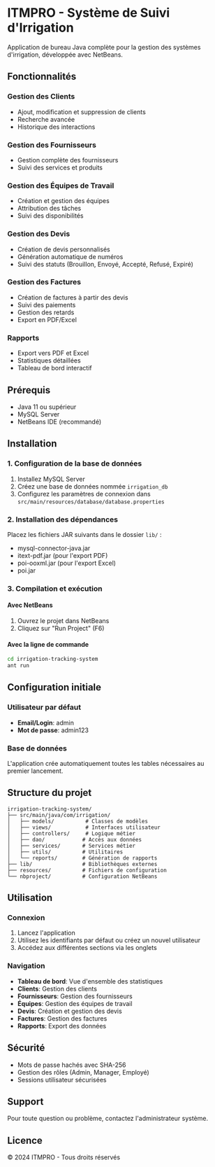 # ITMPRO - Système de Suivi d'Irrigation

Application de bureau Java complète pour la gestion des systèmes d'irrigation, développée avec NetBeans.

## Fonctionnalités

### Gestion des Clients
- Ajout, modification et suppression de clients
- Recherche avancée
- Historique des interactions

### Gestion des Fournisseurs
- Gestion complète des fournisseurs
- Suivi des services et produits

### Gestion des Équipes de Travail
- Création et gestion des équipes
- Attribution des tâches
- Suivi des disponibilités

### Gestion des Devis
- Création de devis personnalisés
- Génération automatique de numéros
- Suivi des statuts (Brouillon, Envoyé, Accepté, Refusé, Expiré)

### Gestion des Factures
- Création de factures à partir des devis
- Suivi des paiements
- Gestion des retards
- Export en PDF/Excel

### Rapports
- Export vers PDF et Excel
- Statistiques détaillées
- Tableau de bord interactif

## Prérequis

- Java 11 ou supérieur
- MySQL Server
- NetBeans IDE (recommandé)

## Installation

### 1. Configuration de la base de données

1. Installez MySQL Server
2. Créez une base de données nommée `irrigation_db`
3. Configurez les paramètres de connexion dans `src/main/resources/database/database.properties`

### 2. Installation des dépendances

Placez les fichiers JAR suivants dans le dossier `lib/` :
- mysql-connector-java.jar
- itext-pdf.jar (pour l'export PDF)
- poi-ooxml.jar (pour l'export Excel)
- poi.jar

### 3. Compilation et exécution

#### Avec NetBeans
1. Ouvrez le projet dans NetBeans
2. Cliquez sur "Run Project" (F6)

#### Avec la ligne de commande
```bash
cd irrigation-tracking-system
ant run
```

## Configuration initiale

### Utilisateur par défaut
- **Email/Login**: admin
- **Mot de passe**: admin123

### Base de données
L'application crée automatiquement toutes les tables nécessaires au premier lancement.

## Structure du projet

```
irrigation-tracking-system/
├── src/main/java/com/irrigation/
│   ├── models/          # Classes de modèles
│   ├── views/           # Interfaces utilisateur
│   ├── controllers/     # Logique métier
│   ├── dao/            # Accès aux données
│   ├── services/       # Services métier
│   ├── utils/          # Utilitaires
│   └── reports/        # Génération de rapports
├── lib/                # Bibliothèques externes
├── resources/          # Fichiers de configuration
└── nbproject/          # Configuration NetBeans
```

## Utilisation

### Connexion
1. Lancez l'application
2. Utilisez les identifiants par défaut ou créez un nouvel utilisateur
3. Accédez aux différentes sections via les onglets

### Navigation
- **Tableau de bord**: Vue d'ensemble des statistiques
- **Clients**: Gestion des clients
- **Fournisseurs**: Gestion des fournisseurs
- **Équipes**: Gestion des équipes de travail
- **Devis**: Création et gestion des devis
- **Factures**: Gestion des factures
- **Rapports**: Export des données

## Sécurité

- Mots de passe hachés avec SHA-256
- Gestion des rôles (Admin, Manager, Employé)
- Sessions utilisateur sécurisées

## Support

Pour toute question ou problème, contactez l'administrateur système.

## Licence

© 2024 ITMPRO - Tous droits réservés
